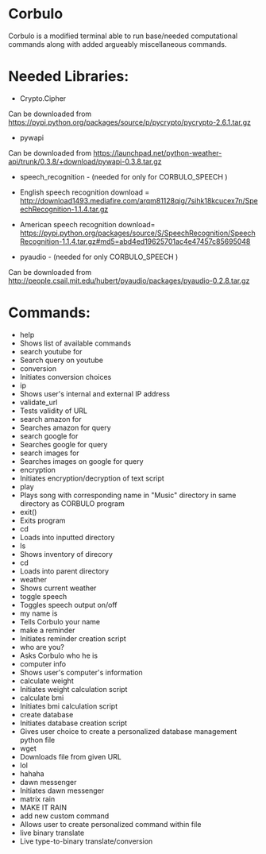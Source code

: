# Corbulo
Corbulo is a modified terminal able to run base/needed computational commands along with added argueably miscellaneous commands.


# Needed Libraries: 
- Crypto.Cipher

Can be downloaded from https://pypi.python.org/packages/source/p/pycrypto/pycrypto-2.6.1.tar.gz
- pywapi

Can be downloaded from https://launchpad.net/python-weather-api/trunk/0.3.8/+download/pywapi-0.3.8.tar.gz
- speech_recognition - (needed for only for CORBULO_SPEECH )

 - English speech recognition download = http://download1493.mediafire.com/arqm81128qig/7sihk18kcucex7n/SpeechRecognition-1.1.4.tar.gz

 - American speech recognition download= https://pypi.python.org/packages/source/S/SpeechRecognition/SpeechRecognition-1.1.4.tar.gz#md5=abd4ed19625701ac4e47457c85695048
- pyaudio - (needed for only CORBULO_SPEECH )

Can be downloaded from http://people.csail.mit.edu/hubert/pyaudio/packages/pyaudio-0.2.8.tar.gz

# Commands:
- help
 - Shows list of available commands
- search youtube for <query>
 - Search query on youtube
- conversion
 - Initiates conversion choices
- ip
 - Shows user's internal and external IP address
- validate_url
 - Tests validity of URL
- search amazon for <query>
 - Searches amazon for query
- search google for <query>
 - Searches google for query
- search images for <query>
 - Searches images on google for query
- encryption
 - Initiates encryption/decryption of text script
- play <song name>
 - Plays song with corresponding name in "Music" directory in same directory as CORBULO program
- exit()
 - Exits program
- cd <directoryname> 
 - Loads into inputted directory
- ls
 - Shows inventory of direcory
- cd
 - Loads into parent directory
- weather
 - Shows current weather
- toggle speech
 - Toggles speech output on/off
- my name is <your name>
 - Tells Corbulo your name
- make a reminder
 - Initiates reminder creation script
- who are you?
 - Asks Corbulo who he is
- computer info
 - Shows user's computer's information
- calculate weight
 - Initiates weight calculation script
- calculate bmi
 - Initiates bmi calculation script
- create database
 - Initiates database creation script
  - Gives user choice to create a personalized database management python file
- wget <URL>
 - Downloads file from given URL
- lol
 - hahaha
- dawn messenger
 - Initiates dawn messenger
- matrix rain
 - MAKE IT RAIN
- add new custom command
 - Allows user to create personalized command within file
- live binary translate
 - Live type-to-binary translate/conversion
